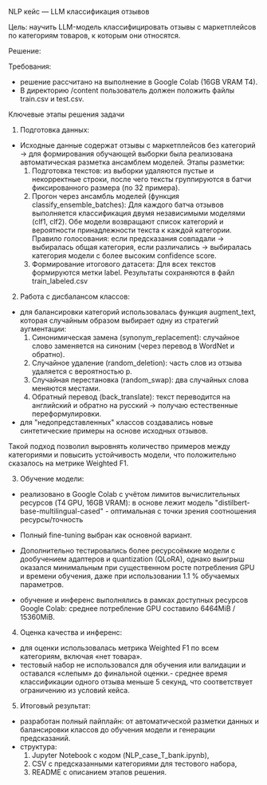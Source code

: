 NLP кейс — LLM классификация отзывов
 
Цель: научить LLM-модель классифицировать отзывы с маркетплейсов по категориям товаров, к которым они относятся.

Решение:

Требования:
 - решение рассчитано на выполнение в Google Colab (16GB VRAM T4).
 - В директорию /content пользователь должен положить файлы train.csv и test.csv.

Ключевые этапы решения задачи

1. Подготовка данных:
 - Исходные данные содержат отзывы с маркетплейсов без категорий -> для формирования обучающей выборки была реализована автоматическая разметка ансамблем моделей. Этапы разметки:
    1. Подготовка текстов: из выборки удаляются пустые и некорректные строки, после чего тексты группируются в батчи фиксированного размера (по 32 примера).
    2. Прогон через ансамбль моделей (функция classify_ensemble_batches):
        Для каждого батча отзывов выполняется классификация двумя независимыми моделями (clf1, clf2).
        Обе модели возвращают список категорий и вероятности принадлежности текста к каждой категории.
        Правило голосования:
            если предсказания совпадали → выбиралась общая категория,
            если различались → выбиралась категория модели с более высоким confidence score.
    3. Формирование итогового датасета:
        Для всех текстов формируются метки label.
        Результаты сохраняются в файл train_labeled.csv

2. Работа с дисбалансом классов:
 - для балансировки категорий использовалась функция augment_text, которая случайным образом выбирает одну из стратегий аугментации:
    1. Синонимическая замена (synonym_replacement): случайное слово заменяется на синоним (через перевод в WordNet и обратно).
    2. Случайное удаление (random_deletion): часть слов из отзыва удаляется с вероятностью p.
    3. Случайная перестановка (random_swap): два случайных слова меняются местами.
    4. Обратный перевод (back_translate): текст переводится на английский и обратно на русский -> получаю естественные переформулировки.
 - для "недопредставленных" классов создавались новые синтетические примеры на основе исходных отзывов.

Такой подход позволил выровнять количество примеров между категориями и повысить устойчивость модели, что положительно сказалось на метрике Weighted F1.


3. Обучение модели:
 - реализовано в Google Colab с учётом лимитов вычислительных ресурсов (T4 GPU, 16GB VRAM): в основе лежит модель "distilbert-base-multilingual-cased" - оптимальная с точки зрения соотношения ресурсы/точность
 - Полный fine-tuning выбран как основной вариант.
 - Дополнительно тестировались более ресурсоёмкие модели с дообучением адаптеров и quantization (QLoRA), однако выигрыш оказался минимальным при существенном росте потребления GPU и времени обучения, даже при использовании 1.1 % обучаемых параметров.
 
 - обучение и инференс выполнялись в рамках доступных ресурсов Google Colab: среднее потребление GPU составило 6464MiB / 15360MiB.

4. Оценка качества и инференс:
 - для оценки использовалась метрика Weighted F1 по всем категориям, включая «нет товара».
 - тестовый набор не использовался для обучения или валидации и оставался «слепым» до финальной оценки.- среднее время классификации одного отзыва меньше 5 секунд, что соответствует ограничению из условий кейса.

5. Итоговый результат:
 - разработан полный пайплайн: от автоматической разметки данных и балансировки классов до обучения модели и генерации предсказаний.
 - структура:
    1. Jupyter Notebook с кодом (NLP_case_T_bank.ipynb),
    2. CSV с предсказанными категориями для тестового набора,
    3. README с описанием этапов решения.
